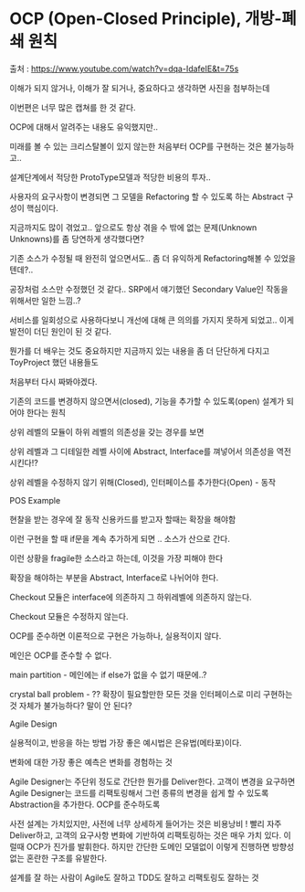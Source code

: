 # OCP (Open-Closed Principle), 개방-폐쇄 원칙

출처 : https://www.youtube.com/watch?v=dqa-IdafeIE&t=75s

이해가 되지 않거나, 이해가 잘 되거나, 중요하다고 생각하면 사진을 첨부하는데

이번편은 너무 많은 캡쳐를 한 것 같다.

OCP에 대해서 알려주는 내용도 유익했지만..

미래를 볼 수 있는 크리스탈볼이 있지 않는한 처음부터 OCP를 구현하는 것은 불가능하고..

설계단계에서 적당한 ProtoType모델과 적당한 비용의 투자..

사용자의 요구사항이 변경되면 그 모델을 Refactoring 할 수 있도록 하는 Abstract 구성이 핵심이다.

지금까지도 많이 겪었고.. 앞으로도 항상 겪을 수 밖에 없는 문제(Unknown Unknowns)를 좀 당연하게 생각했다면?

기존 소스가 수정될 때 완전히 엎으면서도.. 좀 더 유익하게 Refactoring해볼 수 있었을텐데?..

공장처럼 소스만 수정했던 것 같다.. SRP에서 얘기했던 Secondary Value인 작동을 위해서만 일한 느낌..?

서비스를 일회성으로 사용하다보니 개선에 대해 큰 의의를 가지지 못하게 되었고.. 이게 발전이 더딘 원인이 된 것 같다.

뭔가를 더 배우는 것도 중요하지만 지금까지 있는 내용을 좀 더 단단하게 다지고 ToyProject 했던 내용들도

처음부터 다시 짜봐야겠다.

기존의 코드를 변경하지 않으면서(closed), 기능을 추가할 수 있도록(open) 설계가 되어야 한다는 원칙

상위 레벨의 모듈이 하위 레벨의 의존성을 갖는 경우를 보면

상위 레벨과 그 디테일한 레벨 사이에 Abstract, Interface를 껴넣어서 의존성을 역전 시킨다!?

상위 레벨을 수정하지 않기 위해(Closed), 인터페이스를 추가한다(Open) - 동작 

POS Example

현찰을 받는 경우에 잘 동작
신용카드를 받고자 할때는 확장을 해야함

이런 구현을 할 때 if문을 계속 추가하게 되면 .. 소스가 산으로 간다.

이런 상황을 fragile한 소스라고 하는데, 이것을 가장 피해야 한다

확장을 해야하는 부분을 Abstract, Interface로 나뉘어야 한다.

Checkout 모듈은 interface에 의존하지 그 하위레벨에 의존하지 않는다.

Checkout 모듈은 수정하지 않는다.

OCP를 준수하면 이론적으로 구현은 가능하나, 실용적이지 않다.

메인은 OCP를 준수할 수 없다.

main partition - 메인에는 if else가 없을 수 없기 때문에..?

crystal ball problem - ?? 확장이 필요할만한 모든 것을 인터페이스로 미리 구현하는 것 자체가 불가능하다? 말이 안 된다?

Agile Design

실용적이고, 반응을 하는 방법
가장 좋은 예시법은 은유법(메타포)이다.

변화에 대한 가장 좋은 예측은 변화를 경험하는 것

Agile Designer는 주단위 정도로 간단한 뭔가를 Deliver한다.
고객이 변경을 요구하면 Agile Designer는 코드를 리팩토링해서 그런 종류의 변경을 쉽게 할 수 있도록 Abstraction을 추가한다.
OCP를 준수하도록

사전 설계는 가치있지만, 사전에 너무 상세하게 들어가는 것은 비용낭비 ! 
빨리 자주 Deliver하고, 고객의 요구사항 변화에 기반하여 리팩토링하는 것은 매우 가치 있다.
이럴때 OCP가 진가를 발휘한다.
하지만 간단한 도메인 모델없이 이렇게 진행하면 방향성 없는 혼란한 구조를 유발한다.

설계를 잘 하는 사람이 Agile도 잘하고 TDD도 잘하고 리팩토링도 잘하는 것